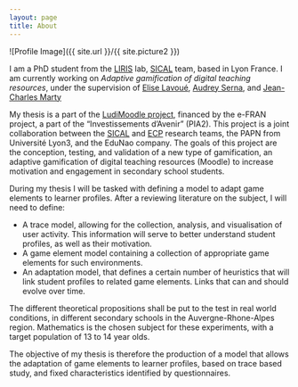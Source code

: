 ```yaml
---
layout: page
title: About
---
```

![Profile Image]({{ site.url }}/{{ site.picture2 }})

<p>I am a PhD student from the <a href="https://liris.cnrs.fr/en">LIRIS</a> lab, <a href="https://liris.cnrs.fr/en/team/sical">SICAL</a> team, based in 
Lyon France. I am currently working on <em>Adaptive gamification of digital teaching resources</em>, under the supervision of <a href="https://perso.liris.cnrs.fr/elise.lavoue/">Elise Lavoué</a>, <a href="https://perso.liris.cnrs.fr/audrey.serna/">Audrey Serna</a>, and <a href="https://jcmarty.wordpress.com/">Jean-Charles Marty</a></p>

<p>My thesis is a part of the <a href="https://www.ludimoodle.universite-lyon.fr">LudiMoodle project</a>, financed by the e-FRAN project, a part of the “Investissements d’Avenir” (PIA2). This project is a joint collaboration between the <a href="https://liris.cnrs.fr/en/team/sical">SICAL</a> and <a href="https://recherche.univ-lyon2.fr/ecp">ECP</a> research teams, the PAPN from Université Lyon3, and the EduNao company. The goals of this project are the conception, testing, and validation of a new type of gamification, an adaptive gamification of digital teaching resources (Moodle) to increase motivation and engagement in secondary school students.
 
During my thesis I will be tasked with defining a model to adapt game elements to learner profiles. After a reviewing literature on the subject, I will need to define:</p>
<ul>
	<li>A trace model, allowing for the collection, analysis, and visualisation of user activity. This information will serve to better understand student profiles, as well as their motivation.</li>
	<li>A game element model containing a collection of appropriate game elements for such environments.</li>
	<li>An adaptation model, that defines a certain number of heuristics that will link student profiles to related game elements. Links that can and should evolve over time.</li>
</ul>

<p>The different theoretical propositions shall be put to the test in real world conditions, in different secondary schools in the Auvergne-Rhone-Alpes region. Mathematics is the chosen subject for these experiments, with a target population of 13 to 14 year olds.</p>
 
<p>The objective of my thesis is therefore the production of a model that allows the adaptation of game elements to learner profiles, based on trace based study, and fixed characteristics identified by questionnaires.</p>
